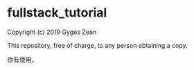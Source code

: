 # fullstack_tutorial

Copyright (c) 2019 Gyges Zean

This repository, free of charge, to any person obtaining a copy.

你有使用，